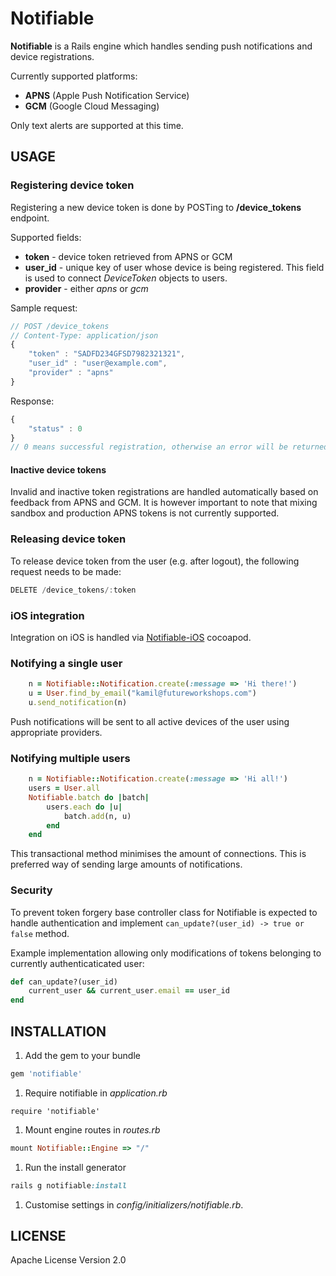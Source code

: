 # Notifiable

<b>Notifiable</b> is a Rails engine which handles sending push notifications and device registrations.

Currently supported platforms:

-  **APNS** (Apple Push Notification Service)
-  **GCM** (Google Cloud Messaging)
 
 
Only text alerts are supported at this time. 
 

## USAGE

### Registering device token

Registering a new device token is done by POSTing to <b>/device_tokens</b> endpoint.

Supported fields:

- <b>token</b> - device token retrieved from APNS or GCM
- <b>user_id</b> - unique key of user whose device is being registered. This field is used to connect <i>DeviceToken</i> objects to users.
- <b>provider</b> - either <i>apns</i> or <i>gcm</i>

Sample request:
```javascript
// POST /device_tokens
// Content-Type: application/json
{
    "token" : "SADFD234GFSD7982321321",
    "user_id" : "user@example.com",
    "provider" : "apns"
}
```
Response:
```javascript
{
    "status" : 0
}
// 0 means successful registration, otherwise an error will be returned
```

#### Inactive device tokens

Invalid and inactive token registrations are handled automatically based on feedback from APNS and GCM.
It is however important to note that mixing sandbox and production APNS tokens is not currently supported.

### Releasing device token

To release device token from the user (e.g. after logout), the following request needs to be made:
```javascript
DELETE /device_tokens/:token
```

### iOS integration

Integration on iOS is handled via <a href="https://github.com/FutureWorkshops/Notifiable-iOS">Notifiable-iOS</a> cocoapod.

### Notifying a single user

```ruby
    n = Notifiable::Notification.create(:message => 'Hi there!')
    u = User.find_by_email("kamil@futureworkshops.com")
    u.send_notification(n)
```
Push notifications will be sent to all active devices of the user using appropriate providers.

### Notifying multiple users

```ruby
    n = Notifiable::Notification.create(:message => 'Hi all!')
    users = User.all
    Notifiable.batch do |batch|
        users.each do |u|
            batch.add(n, u)    
        end
    end
```
This transactional method minimises the amount of connections. This is preferred way of sending large amounts of notifications.


### Security

To prevent token forgery base controller class for Notifiable is expected to handle authentication and implement ```can_update?(user_id) -> true or false``` method.


Example implementation allowing only modifications of tokens belonging to currently authenticaticated user:

```ruby
def can_update?(user_id)
    current_user && current_user.email == user_id
end
```

## INSTALLATION

1. Add the gem to your bundle
```ruby 
gem 'notifiable'
```

1. Require notifiable in <i>application.rb</i>
```
require 'notifiable'
```

1. Mount engine routes in <i>routes.rb</i>
```ruby
mount Notifiable::Engine => "/"
```

1. Run the install generator
```ruby
rails g notifiable:install
```

1. Customise settings in <i>config/initializers/notifiable.rb</i>.

## LICENSE

Apache License Version 2.0